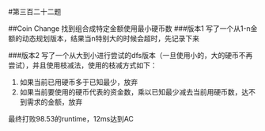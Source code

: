 #第三百二十二题

##Coin Change
找到组合成特定金额使用最小硬币数
###版本1
写了一个从1-n金额的动态规划版本，结果当n特别大的时候会超时，先记录下来

###版本2
写了一个从大到小进行尝试的dfs版本（一旦使用小的，大的硬币不再尝试），并且使用枝减法，使用的枝减方式如下：   
1. 如果当前已用硬币多于已知最少，放弃
2. 如果当前要使用的硬币代表的资金数，乘以已知最少减去当前用硬币数，达不到需求的金额，放弃


最终打败98.53的runtime，12ms达到AC